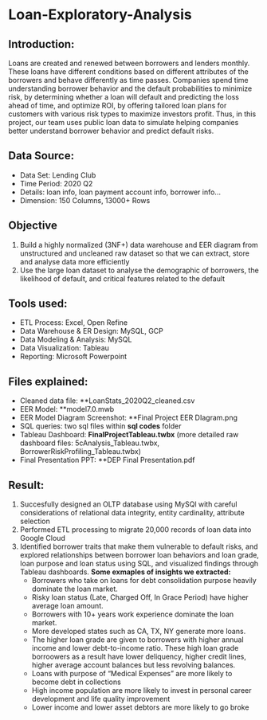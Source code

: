 # Loan-Exploratory-Analysis

## Introduction:
Loans are created and renewed between borrowers and lenders monthly. These loans have different conditions based on different attributes of the borrowers and behave differently as time passes. Companies spend time understanding borrower behavior and the default probabilities to minimize risk, by determining whether a loan will default and predicting the loss ahead of time, and optimize ROI, by offering tailored loan plans for customers with various risk types to maximize investors profit. Thus, in this project, our team uses public loan data to simulate helping companies better understand borrower behavior and predict default risks.

## Data Source:
- Data Set: Lending Club
- Time Period: 2020 Q2
- Details: loan info, loan payment account info, borrower info... 
- Dimension: 150 Columns, 13000+ Rows

## Objective
1. Build a highly normalized (3NF+) data warehouse and EER diagram from unstructured and uncleaned raw dataset so that we can extract, store and analyse data more efficiently
2. Use the large loan dataset to analyse the demographic of borrowers, the likelihood of default, and critical features related to the default

## Tools used:
- ETL Process: Excel, Open Refine
- Data Warehouse & ER Design: MySQL, GCP
- Data Modeling & Analysis: MySQL
- Data Visualization: Tableau
- Reporting: Microsoft Powerpoint 

## Files explained:
- Cleaned data file: **LoanStats_2020Q2_cleaned.csv
- EER Model: **model7.0.mwb
- EER Model Diagram Screenshot: **Final Project EER DIagram.png
- SQL queries: two sql files within **sql codes** folder
- Tableau Dashboard: **FinalProjectTableau.twbx** (more detailed raw dashboard files: 5cAnalysis_Tableau.twbx, BorrowerRiskProfiling_Tableau.twbx)
- Final Presentation PPT: **DEP Final Presentation.pdf

## Result:
1. Succesfully designed an OLTP database using MySQl with careful considerations of relational data integrity, entity cardinality, attribute selection
2. Performed ETL processing to migrate 20,000 records of loan data into Google Cloud
3. Identified borrower traits that make them vulnerable to default risks, and explored relationships between borrower loan
behaviors and loan grade, loan purpose and loan status using SQL, and visualized findings through Tableau dashboards.
**Some exmaples of insights we extracted:**
    - Borrowers who take on loans for debt consolidation purpose heavily dominate the loan market.
    - Risky loan status (Late, Charged Off, In Grace Period) have higher average loan amount.
    - Borrowers with 10+ years work experience dominate the loan market.
    - More developed states such as CA, TX, NY generate more loans.
    - The higher loan grade are given to borrowers with higher annual income and lower debt-to-income ratio. These high loan grade borroowers as a result have lower deliquency, higher credit lines, higher average account balances but less revolving balances.
    - Loans with purpose of “Medical Expenses” are more likely to become debt in collections
    - High income population are more likely to invest in personal career development and life quality improvement
    - Lower income and lower asset debtors are more likely to go broke
